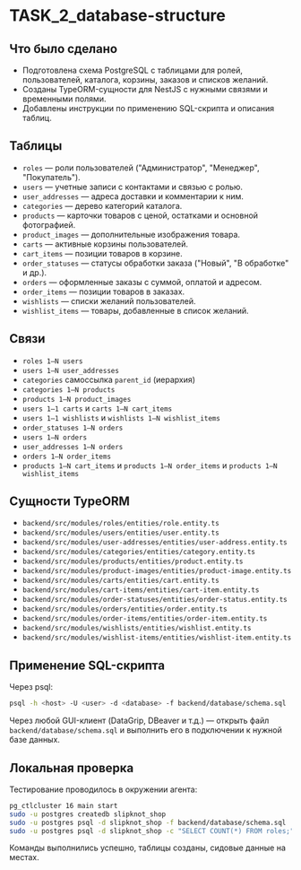 # TASK_2_database-structure

## Что было сделано
- Подготовлена схема PostgreSQL с таблицами для ролей, пользователей, каталога, корзины, заказов и списков желаний.
- Созданы TypeORM-сущности для NestJS с нужными связями и временными полями.
- Добавлены инструкции по применению SQL-скрипта и описания таблиц.

## Таблицы
- `roles` — роли пользователей ("Администратор", "Менеджер", "Покупатель").
- `users` — учетные записи с контактами и связью с ролью.
- `user_addresses` — адреса доставки и комментарии к ним.
- `categories` — дерево категорий каталога.
- `products` — карточки товаров с ценой, остатками и основной фотографией.
- `product_images` — дополнительные изображения товара.
- `carts` — активные корзины пользователей.
- `cart_items` — позиции товаров в корзине.
- `order_statuses` — статусы обработки заказа ("Новый", "В обработке" и др.).
- `orders` — оформленные заказы с суммой, оплатой и адресом.
- `order_items` — позиции товаров в заказах.
- `wishlists` — списки желаний пользователей.
- `wishlist_items` — товары, добавленные в список желаний.

## Связи
- `roles 1—N users`
- `users 1—N user_addresses`
- `categories` самоссылка `parent_id` (иерархия)
- `categories 1—N products`
- `products 1—N product_images`
- `users 1—1 carts` и `carts 1—N cart_items`
- `users 1—1 wishlists` и `wishlists 1—N wishlist_items`
- `order_statuses 1—N orders`
- `users 1—N orders`
- `user_addresses 1—N orders`
- `orders 1—N order_items`
- `products 1—N cart_items` и `products 1—N order_items` и `products 1—N wishlist_items`

## Сущности TypeORM
- `backend/src/modules/roles/entities/role.entity.ts`
- `backend/src/modules/users/entities/user.entity.ts`
- `backend/src/modules/user-addresses/entities/user-address.entity.ts`
- `backend/src/modules/categories/entities/category.entity.ts`
- `backend/src/modules/products/entities/product.entity.ts`
- `backend/src/modules/product-images/entities/product-image.entity.ts`
- `backend/src/modules/carts/entities/cart.entity.ts`
- `backend/src/modules/cart-items/entities/cart-item.entity.ts`
- `backend/src/modules/order-statuses/entities/order-status.entity.ts`
- `backend/src/modules/orders/entities/order.entity.ts`
- `backend/src/modules/order-items/entities/order-item.entity.ts`
- `backend/src/modules/wishlists/entities/wishlist.entity.ts`
- `backend/src/modules/wishlist-items/entities/wishlist-item.entity.ts`

## Применение SQL-скрипта
Через psql:
```bash
psql -h <host> -U <user> -d <database> -f backend/database/schema.sql
```
Через любой GUI-клиент (DataGrip, DBeaver и т.д.) — открыть файл `backend/database/schema.sql` и выполнить его в подключении к нужной базе данных.

## Локальная проверка
Тестирование проводилось в окружении агента:
```bash
pg_ctlcluster 16 main start
sudo -u postgres createdb slipknot_shop
sudo -u postgres psql -d slipknot_shop -f backend/database/schema.sql
sudo -u postgres psql -d slipknot_shop -c "SELECT COUNT(*) FROM roles;"
```
Команды выполнились успешно, таблицы созданы, сидовые данные на местах.
